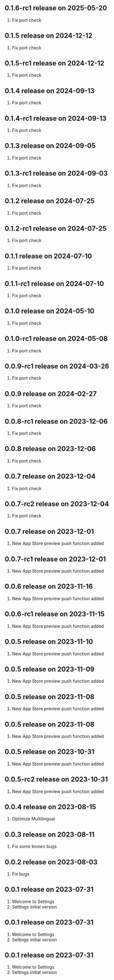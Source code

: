 ## 0.1.6-rc1 release on 2025-05-20
1. Fix port check
## 0.1.5 release on 2024-12-12
1. Fix port check
## 0.1.5-rc1 release on 2024-12-12
1. Fix port check
## 0.1.4 release on 2024-09-13
1. Fix port check
## 0.1.4-rc1 release on 2024-09-13
1. Fix port check
## 0.1.3 release on 2024-09-05
1. Fix port check
## 0.1.3-rc1 release on 2024-09-03
1. Fix port check
## 0.1.2 release on 2024-07-25
1. Fix port check
## 0.1.2-rc1 release on 2024-07-25
1. Fix port check
## 0.1.1 release on 2024-07-10
1. Fix port check
## 0.1.1-rc1 release on 2024-07-10
1. Fix port check
## 0.1.0 release on 2024-05-10
1. Fix port check
## 0.1.0-rc1 release on 2024-05-08
1. Fix port check
## 0.0.9-rc1 release on 2024-03-26
1. Fix port check
## 0.0.9 release on 2024-02-27
1. Fix port check
## 0.0.8-rc1 release on 2023-12-06
1. Fix port check
## 0.0.8 release on 2023-12-06
1. Fix port check
## 0.0.7 release on 2023-12-04
1. Fix port check
## 0.0.7-rc2 release on 2023-12-04
1. Fix port check
## 0.0.7 release on 2023-12-01
1. New App Store preview push function added
## 0.0.7-rc1 release on 2023-12-01
1. New App Store preview push function added
## 0.0.6 release on 2023-11-16
1. New App Store preview push function added
## 0.0.6-rc1 release on 2023-11-15
1. New App Store preview push function added
## 0.0.5 release on 2023-11-10
1. New App Store preview push function added
## 0.0.5 release on 2023-11-09
1. New App Store preview push function added
## 0.0.5 release on 2023-11-08
1. New App Store preview push function added
## 0.0.5 release on 2023-11-08
1. New App Store preview push function added
## 0.0.5 release on 2023-10-31
1. New App Store preview push function added
## 0.0.5-rc2 release on 2023-10-31
1. New App Store preview push function added

## 0.0.4 release on 2023-08-15
1. Optimize Multilingual
## 0.0.3 release on 2023-08-11
1. Fix some known bugs
## 0.0.2 release on 2023-08-03
1. Fix bugs
## 0.0.1 release on 2023-07-31
1. Welcome to Settings
2. Settings initial version
## 0.0.1 release on 2023-07-31
1. Welcome to Settings
2. Settings initial version
## 0.0.1 release on 2023-07-31
1. Welcome to Settings
2. Settings initial version